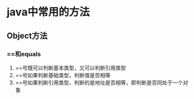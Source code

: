 # java中常用的方法

## Object方法
### ==和equals
1. ==号既可以判断基本类型，又可以判断引用类型
2. ==号如果判断基础类型，判断值是否相等
3. ==号如果判断引用类型，判断的是地址是否相等，即判断是否同处于一个对象
